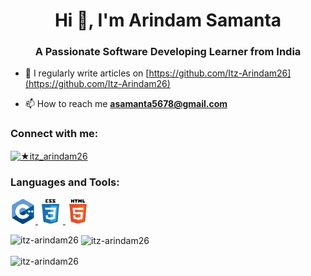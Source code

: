 <h1 align="center">Hi 👋, I'm Arindam Samanta</h1>
<h3 align="center">A Passionate Software Developing Learner from India</h3>

- 📝 I regularly write articles on [https://github.com/Itz-Arindam26](https://github.com/Itz-Arindam26)

- 📫 How to reach me **asamanta5678@gmail.com**

<h3 align="left">Connect with me:</h3>
<p align="left">
<a href="https://www.codechef.com/users/★itz_arindam26" target="blank"><img align="center" src="https://cdn.jsdelivr.net/npm/simple-icons@3.1.0/icons/codechef.svg" alt="★itz_arindam26" height="30" width="40" /></a>
</p>

<h3 align="left">Languages and Tools:</h3>
<p align="left"> <a href="https://www.w3schools.com/cpp/" target="_blank" rel="noreferrer"> <img src="https://raw.githubusercontent.com/devicons/devicon/master/icons/cplusplus/cplusplus-original.svg" alt="cplusplus" width="40" height="40"/> </a> <a href="https://www.w3schools.com/css/" target="_blank" rel="noreferrer"> <img src="https://raw.githubusercontent.com/devicons/devicon/master/icons/css3/css3-original-wordmark.svg" alt="css3" width="40" height="40"/> </a> <a href="https://www.w3.org/html/" target="_blank" rel="noreferrer"> <img src="https://raw.githubusercontent.com/devicons/devicon/master/icons/html5/html5-original-wordmark.svg" alt="html5" width="40" height="40"/> </a> </p>

<p><img align="left" src="https://github-readme-stats.vercel.app/api/top-langs?username=itz-arindam26&show_icons=true&locale=en&layout=compact" alt="itz-arindam26" /></p>

<p>&nbsp;<img align="center" src="https://github-readme-stats.vercel.app/api?username=itz-arindam26&show_icons=true&locale=en" alt="itz-arindam26" /></p>

<p><img align="center" src="https://github-readme-streak-stats.herokuapp.com/?user=itz-arindam26&" alt="itz-arindam26" /></p>


<!--
**Itz-Arindam26/Itz-Arindam26** is a ✨ _special_ ✨ repository because its `README.md` (this file) appears on your GitHub profile.

Here are some ideas to get you started:

- 🔭 I’m currently working on ...
- 🌱 I’m currently learning ...
- 👯 I’m looking to collaborate on ...
- 🤔 I’m looking for help with ...
- 💬 Ask me about ...
- 📫 How to reach me: ...
- 😄 Pronouns: ...
- ⚡ Fun fact: ...
-->
